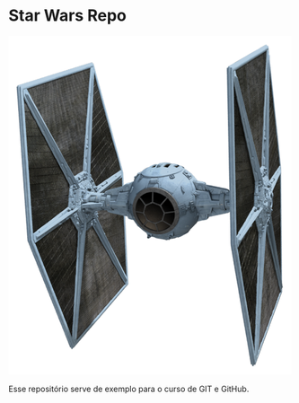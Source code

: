 # Star Wars Repo

![TIE Fighter](./TF.png)

Esse repositório serve de exemplo para o curso de GIT e GitHub.